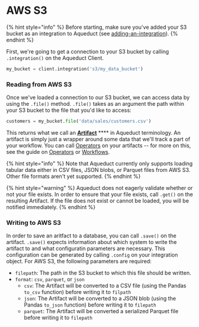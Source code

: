 # AWS S3

{% hint style="info" %}
Before starting, make sure you've added your S3 bucket as an integration to Aqueduct (see [adding-an-integration](../adding-an-integration/ "mention")).
{% endhint %}

First, we're going to get a connection to your S3 bucket by calling `.integration()` on the Aqueduct Client.&#x20;

```python
my_bucket = client.integration('s3/my_data_bucket')
```

### Reading from AWS S3

Once we've loaded a connection to our S3 bucket, we can access data by using the `.file()` method. `.file()` takes as an argument the path within your S3 bucket to the file that you'd like to access:

```python
customers = my_bucket.file('data/sales/customers.csv')
```

This returns what we call an [**Artifact**](../../artifacts.md) **** in Aqueduct terminology. An artifact is simply just a wrapper around some data that we'll track a part of your workflow. You can call [Operators](../../operators.md) on your artifacts -- for more on this, see the guide on [Operators](../../operators.md) or [Workflows](../../workflows/page-4.md).

{% hint style="info" %}
Note that Aqueduct currently only supports loading tabular data either in CSV files, JSON blobs, or Parquet files from AWS S3. Other file formats aren't yet supported.
{% endhint %}

{% hint style="warning" %}
Aqueduct does not eagerly validate whether or not your file exists. In order to ensure that your file exists, call `.get()` on the resulting Artifact. If the file does not exist or cannot be loaded, you will be notified immediately.
{% endhint %}

### Writing to AWS S3

In order to save an aritfact to a database, you can call `.save()` on the artifact. `.save()` expects information about which system to write the artifact to and what configuratin parameters are necessary. This configuration can be generated by calling `.config` on your integration object. For AWS S3, the following parameters are required:

* `filepath`: The path in the S3 bucket to which this file should be written.
* `format`: `csv`, `parquet`, or `json`
  * `csv`: The Artifact will be converted to a CSV file (using the Pandas `to_csv` function) before writing it to `filpath`&#x20;
  * `json`: The Artifact will be converted to a JSON blob (using the Pandas `to_json` function) before writing it to `filepath`
  * `parquet`: The Artifact will be converted a serialized Parquet file before writing it to `filepath`
